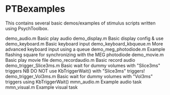 # PTBexamples

This contains several basic demos/examples of stimulus scripts written using PsychToolbox.

demo_audio.m 
                        Basic play audio
demo_display.m
                        Basic display config & use
demo_keyboard.m
                        Basic keyboard input
demo_keyboard_kbqueue.m
                        More advanced keyboard input using a queue
demo_meg_photodiode.m
                        Example flashing square for synchronizing with the MEG photodiode
demo_movie.m
                        Basic play movie file
demo_recordaudio.m
                        Basic record audio
demo_trigger_Slice3ms.m
                        Basic wait for dummy volumes with "Slice3ms" triggers
                        NB DO NOT use KbTriggerWait() with "Slice3ms" triggers!
demo_trigger_Vol3ms.m
                        Basic wait for dummy volumes with "Vol3ms" triggers using KbTriggerWait()
mmn_audio.m
                        Example audio task
mmn_visual.m
                        Example visual task